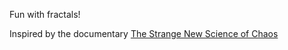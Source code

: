 Fun with fractals!

Inspired by the documentary [The Strange New Science of Chaos](http://www.youtube.com/watch?v=fUsePzlOmxw)

